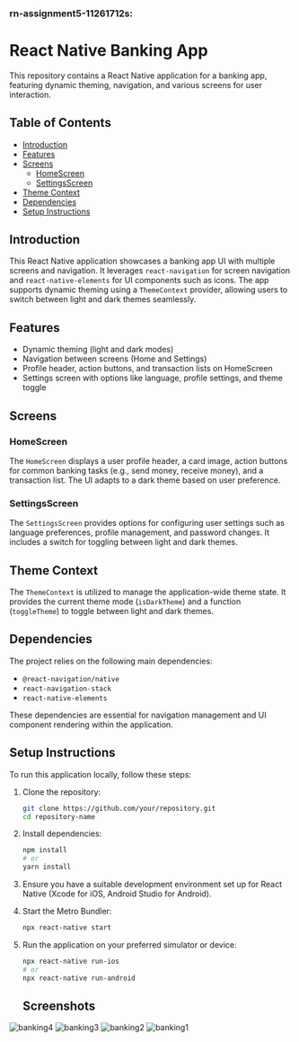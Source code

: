 
### rn-assignment5-11261712s:

# React Native Banking App

This repository contains a React Native application for a banking app, featuring dynamic theming, navigation, and various screens for user interaction.

## Table of Contents

- [Introduction](#introduction)
- [Features](#features)
- [Screens](#screens)
  - [HomeScreen](#homescreen)
  - [SettingsScreen](#settingsscreen)
- [Theme Context](#theme-context)
- [Dependencies](#dependencies)
- [Setup Instructions](#setup-instructions)


## Introduction

This React Native application showcases a banking app UI with multiple screens and navigation. It leverages `react-navigation` for screen navigation and `react-native-elements` for UI components such as icons. The app supports dynamic theming using a `ThemeContext` provider, allowing users to switch between light and dark themes seamlessly.

## Features

- Dynamic theming (light and dark modes)
- Navigation between screens (Home and Settings)
- Profile header, action buttons, and transaction lists on HomeScreen
- Settings screen with options like language, profile settings, and theme toggle

## Screens

### HomeScreen

The `HomeScreen` displays a user profile header, a card image, action buttons for common banking tasks (e.g., send money, receive money), and a transaction list. The UI adapts to a dark theme based on user preference.

### SettingsScreen

The `SettingsScreen` provides options for configuring user settings such as language preferences, profile management, and password changes. It includes a switch for toggling between light and dark themes.

## Theme Context

The `ThemeContext` is utilized to manage the application-wide theme state. It provides the current theme mode (`isDarkTheme`) and a function (`toggleTheme`) to toggle between light and dark themes.

## Dependencies

The project relies on the following main dependencies:
- `@react-navigation/native`
- `react-navigation-stack`
- `react-native-elements`

These dependencies are essential for navigation management and UI component rendering within the application.

## Setup Instructions

To run this application locally, follow these steps:

1. Clone the repository:
   ```bash
   git clone https://github.com/your/repository.git
   cd repository-name
   ```

2. Install dependencies:
   ```bash
   npm install
   # or
   yarn install
   ```

3. Ensure you have a suitable development environment set up for React Native (Xcode for iOS, Android Studio for Android).

4. Start the Metro Bundler:
   ```bash
   npx react-native start
   ```

5. Run the application on your preferred simulator or device:
   ```bash
   npx react-native run-ios
   # or
   npx react-native run-android
   ```
   ## Screenshots

![banking4](https://github.com/OFORIMAJEEDNYAME/rn-assignment5-11261712/assets/170121601/d4d03359-5f7b-4631-ba84-aa5a70af5a8e)
![banking3](https://github.com/OFORIMAJEEDNYAME/rn-assignment5-11261712/assets/170121601/e247d897-fb2d-4894-8927-d3cd2ae71a2b)
![banking2](https://github.com/OFORIMAJEEDNYAME/rn-assignment5-11261712/assets/170121601/ca1440a5-3209-4681-9436-ec55c74bc0af)
![banking1](https://github.com/OFORIMAJEEDNYAME/rn-assignment5-11261712/assets/170121601/e8e4eb5b-246a-426e-b20f-b8ac925f8be5)
   




